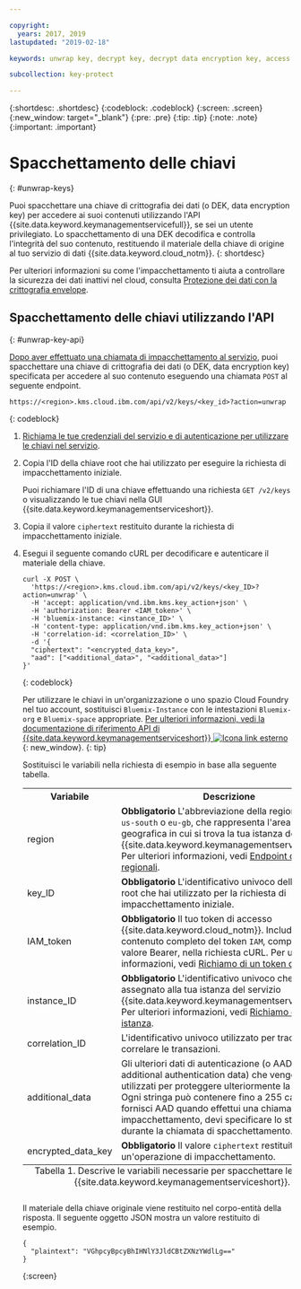 ```yaml
---

copyright:
  years: 2017, 2019
lastupdated: "2019-02-18"

keywords: unwrap key, decrypt key, decrypt data encryption key, access data encryption key, envelope encryption API examples

subcollection: key-protect

---
```


{:shortdesc: .shortdesc}
{:codeblock: .codeblock}
{:screen: .screen}
{:new_window: target="_blank"}
{:pre: .pre}
{:tip: .tip}
{:note: .note}
{:important: .important}

# Spacchettamento delle chiavi
{: #unwrap-keys}

Puoi spacchettare una chiave di crittografia dei dati (o DEK, data encryption key) per accedere ai suoi contenuti utilizzando l'API {{site.data.keyword.keymanagementservicefull}}, se sei un utente privilegiato. Lo spacchettamento di una DEK decodifica e controlla l'integrità del suo contenuto, restituendo il materiale della chiave di origine al tuo servizio di dati {{site.data.keyword.cloud_notm}}.
{: shortdesc}

Per ulteriori informazioni su come l'impacchettamento ti aiuta a controllare la sicurezza dei dati inattivi nel cloud, consulta [Protezione dei dati con la crittografia envelope](/docs/services/key-protect?topic=key-protect-envelope-encryption).

## Spacchettamento delle chiavi utilizzando l'API
{: #unwrap-key-api}

[Dopo aver effettuato una chiamata di impacchettamento al servizio](/docs/services/key-protect?topic=key-protect-wrap-keys), puoi spacchettare una chiave di crittografia dei dati (o DEK, data encryption key) specificata per accedere al suo contenuto eseguendo una chiamata `POST` al seguente endpoint.

```
https://<region>.kms.cloud.ibm.com/api/v2/keys/<key_id>?action=unwrap
```
{: codeblock}

1. [Richiama le tue credenziali del servizio e di autenticazione per utilizzare le chiavi nel servizio](/docs/services/key-protect?topic=key-protect-set-up-api).

2. Copia l'ID della chiave root che hai utilizzato per eseguire la richiesta di impacchettamento iniziale.

    Puoi richiamare l'ID di una chiave effettuando una richiesta `GET /v2/keys` o visualizzando le tue chiavi nella GUI {{site.data.keyword.keymanagementserviceshort}}.

3. Copia il valore `ciphertext` restituito durante la richiesta di impacchettamento iniziale.

4. Esegui il seguente comando cURL per decodificare e autenticare il materiale della chiave.

    ```cURL
    curl -X POST \
      'https://<region>.kms.cloud.ibm.com/api/v2/keys/<key_ID>?action=unwrap' \
      -H 'accept: application/vnd.ibm.kms.key_action+json' \
      -H 'authorization: Bearer <IAM_token>' \
      -H 'bluemix-instance: <instance_ID>' \
      -H 'content-type: application/vnd.ibm.kms.key_action+json' \
      -H 'correlation-id: <correlation_ID>' \
      -d '{
      "ciphertext": "<encrypted_data_key>",
      "aad": ["<additional_data>", "<additional_data>"]
    }'
    ```
    {: codeblock}

    Per utilizzare le chiavi in un'organizzazione o uno spazio Cloud Foundry nel tuo account, sostituisci `Bluemix-Instance` con le intestazioni `Bluemix-org` e `Bluemix-space` appropriate. [Per ulteriori informazioni, vedi la documentazione di riferimento API di {{site.data.keyword.keymanagementserviceshort}} ![Icona link esterno](../../icons/launch-glyph.svg "Icona link esterno")](https://{DomainName}/apidocs/key-protect){: new_window}.
    {: tip}

    Sostituisci le variabili nella richiesta di esempio in base alla seguente tabella.
    <table>
      <tr>
        <th>Variabile</th>
        <th>Descrizione</th>
      </tr>
      <tr>
        <td><varname>region</varname></td>
        <td><strong>Obbligatorio</strong> L'abbreviazione della regione, come <code>us-south</code> o <code>eu-gb</code>, che rappresenta l'area geografica in cui si trova la tua istanza del servizio {{site.data.keyword.keymanagementserviceshort}}. Per ulteriori informazioni, vedi <a href="/docs/services/key-protect?topic=key-protect-regions#endpoints">Endpoint di servizio regionali</a>.</td>
      </tr>
      <tr>
        <td><varname>key_ID</varname></td>
        <td><strong>Obbligatorio</strong> L'identificativo univoco della chiave root che hai utilizzato per la richiesta di impacchettamento iniziale.</td>
      </tr>
      <tr>
        <td><varname>IAM_token</varname></td>
        <td><strong>Obbligatorio</strong> Il tuo token di accesso {{site.data.keyword.cloud_notm}}. Includi il contenuto completo del token <code>IAM</code>, compreso il valore Bearer, nella richiesta cURL. Per ulteriori informazioni, vedi <a href="/docs/services/key-protect?topic=key-protect-retrieve-access-token">Richiamo di un token di accesso</a>.</td>
      </tr>
      <tr>
        <td><varname>instance_ID</varname></td>
        <td><strong>Obbligatorio</strong> L'identificativo univoco che viene assegnato alla tua istanza del servizio {{site.data.keyword.keymanagementserviceshort}}. Per ulteriori informazioni, vedi <a href="/docs/services/key-protect?topic=key-protect-retrieve-instance-ID">Richiamo di un ID istanza</a>.</td>
      </tr>
      <tr>
        <td><varname>correlation_ID</varname></td>
        <td>L'identificativo univoco utilizzato per tracciare e correlare le transazioni.</td>
      </tr>
      <tr>
        <td><varname>additional_data</varname></td>
        <td>Gli ulteriori dati di autenticazione (o AAD, additional authentication data) che vengono utilizzati per proteggere ulteriormente la chiave. Ogni stringa può contenere fino a 255 caratteri. Se fornisci AAD quando effettui una chiamata di impacchettamento, devi specificare lo stesso AAD durante la chiamata di spacchettamento.</td>
      </tr>
      <tr>
        <td><varname>encrypted_data_key</varname></td>
        <td><strong>Obbligatorio</strong> Il valore <code>ciphertext</code> restituito durante un'operazione di impacchettamento.</td>
      </tr>
      <caption style="caption-side:bottom;">Tabella 1. Descrive le variabili necessarie per spacchettare le chiavi in {{site.data.keyword.keymanagementserviceshort}}.</caption>
    </table>

    Il materiale della chiave originale viene restituito nel corpo-entità della risposta. Il seguente oggetto JSON mostra un valore restituito di esempio.

    ```
    {
      "plaintext": "VGhpcyBpcyBhIHNlY3JldCBtZXNzYWdlLg=="
    }
    ```
    {:screen}
